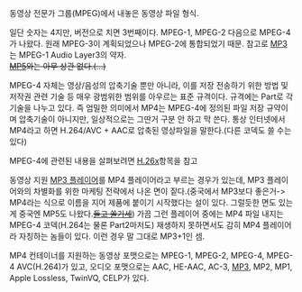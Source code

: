 동영상 전문가 그룹(MPEG)에서 내놓은 동영상 파일 형식.

일단 숫자는 4지만, 버전으로 치면 3번째이다. MPEG-1, MPEG-2 다음으로 MPEG-4가 나왔다. 원래 MPEG-3이 계획되었으나
MPEG-2에 통합되었기 때문. 참고로 [MP3](MP3.md)는 MPEG-1 Audio Layer3의 약자.  
<del>[MP5](MP5.md)와는 아무 상관 없다.(…)</del>

MPEG-4 자체는 영상/음성의 압축기술 뿐만 아니라, 이를 저장 전송하기 위한 방법 및 저작권 관련 기술 등 매우 광범위한 범위를 아우르는
표준 규격이다. 규격에는 Part로 각 기술을 나누고 있다. 즉 엄밀한 의미에서 MP4는 MPEG-4에 정의된 파일 저장 규약이며 압축기술이
아니지만, 일상적으로는 그딴거 구분 안 하고 막 쓴다. 통상 인터넷에서 MP4라고 하면 H.264/AVC + AAC로 압축된 영상파일을
말한다.(다른 코덱도 쓸 수는 있다)

MPEG-4에 관련된 내용을 살펴보려면 [H.26x](H.26x.md)항목을 참고

동영상 지원 [MP3 플레이어](MP3%20%ED%94%8C%EB%A0%88%EC%9D%B4%EC%96%B4.md)를 MP4
플레이어라고 부르는 경우가 있는데, MP3 플레이어와의 차별화를 위한 마케팅 전략에서 나온 면이 짙다.(중국에서 MP3보다 좋은거->
MP4라는 식으로 이름을 지어 제품에 붙이기 시작했다는 설이 있다. 그럴듯한 면도 있는게 중국엔 MP5도 나왔다.<del>[들고 쏠기세](MP5.md)</del>) 가끔 그런 플레이어 중에는 MP4 파일 내지는 MPEG-4 코덱(H.264는 물론 Part2마저도)
재생하지 못하면서도 감히 MP4 플레이어라 자칭하는 놈들이 있다. 이런 경우 말 그대로 MP3+1인 셈.

MP4 컨테이너를 지원하는 동영상 포맷으로는 MPEG-1, MPEG-2, MPEG-4, MPEG-4 AVC(H.264)가 있고, 오디오
포맷으로는 AAC, HE-AAC, AC-3, [MP3](MP3.md), MP2, MP1, Apple Lossless, TwinVQ,
CELP가 있다.

